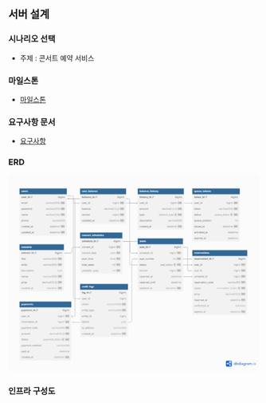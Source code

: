 ## 서버 설계
### 시나리오 선택
- 주제 : 콘서트 예약 서비스

### 마일스톤
- [마일스톤](/docs/01.md)

### 요구사항 문서
- [요구사항](/docs/02.md)

### ERD
![Untitled.png](docs/Untitled.png)

### 인프라 구성도
